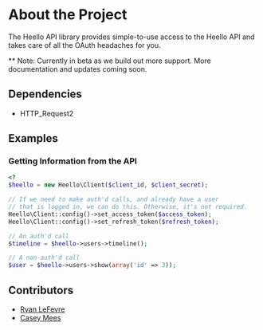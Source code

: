 # About the Project

The Heello API library provides simple-to-use access to the Heello API and takes care of all the OAuth headaches for you.

** Note: Currently in beta as we build out more support. More documentation and updates coming soon.

## Dependencies

* HTTP_Request2

## Examples

### Getting Information from the API

```php
<?
$heello = new Heello\Client($client_id, $client_secret);

// If we need to make auth'd calls, and already have a user
// that is logged in, we can do this. Otherwise, it's not required.
Heello\Client::config()->set_access_token($access_token);
Heello\Client::config()->set_refresh_token($refresh_token);

// An auth'd call
$timeline = $heello->users->timeline();

// A non-auth'd call
$user = $heello->users->show(array('id' => 3));
```

## Contributors

* [Ryan LeFevre](http://heello.com/meltingice)
* [Casey Mees](http://heello.com/muzzlefur)

